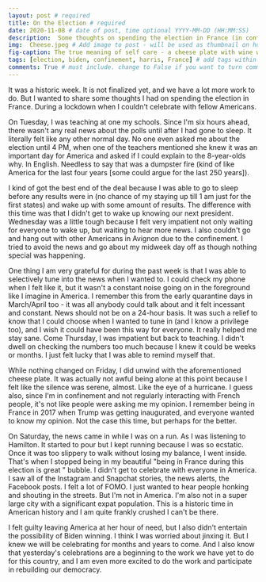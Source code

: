 ```yaml
---
layout: post # required
title: On the Election # required
date: 2020-11-08 # date of post, time optional YYYY-MM-DD (HH:MM:SS)
description:  Some thoughts on spending the election in France (in confinement). # Add post description for homepage - required
img:  Cheese.jpeg # Add image to post - will be used as thumbnail on home and cover image for post (optional) MUST BE IN /img FOLDER.
fig-caption: The true meaning of self care - a cheese plate with wine while doing a face mask and a lit candle. # caption for img (optional)
tags: [election, biden, confinement, harris, France] # add tags within brackets separated by a commma (optional)
comments: True # must include. change to False if you want to turn comments off for a post
---
```


It was a historic week. It is not finalized yet, and we have a lot more work to do. But I wanted to share some thoughts I had on spending the election in France. During a lockdown when I couldn't celebrate with fellow Americans.

On Tuesday, I was teaching at one my schools. Since I'm six hours ahead, there wasn't any real news about the polls until after I had gone to sleep. It literally felt like any other normal day. No one even asked me about the election until 4 PM, when one of the teachers mentioned she knew it was an important day for America and asked if I could explain to the 8-year-olds why. In English. Needless to say that was a dumpster fire (kind of like America for the last four years [some could argue for the last 250 years]).

I kind of got the best end of the deal because I was able to go to sleep before any results were in (no chance of my staying up till 1 am just for the first states) and wake up with some amount of results. The difference with this time was that I didn't get to wake up knowing our next president. Wednesday was a little tough because I felt very impatient not only waiting for everyone to wake up, but waiting to hear more news. I also couldn't go and hang out with other Americans in Avignon due to the confinement. I tried to avoid the news and go about my midweek day off as though nothing special was happening.

One thing I am very grateful for during the past week is that I was able to selectively tune into the news when I wanted to. I could check my phone when I felt like it, but it wasn't a constant noise going on in the foreground like I imagine in America. I remember this from the early quarantine days in March/April too - it was all anybody could talk about and it felt incessant and constant. News should not be on a 24-hour basis. It was such a relief to know that I could choose when I wanted to tune in (and I know a privilege too), and I wish it could have been this way for everyone. It really helped me stay sane. Come Thursday, I was impatient but back to teaching. I didn't dwell on checking the numbers too much because I knew it could be weeks or months. I just felt lucky that I was able to remind myself that.

While nothing changed on Friday, I did unwind with the aforementioned cheese plate. It was actually not awful being alone at this point because I felt like the silence was serene, almost. Like the eye of a hurricane. I guess also, since I'm in confinement and not regularly interacting with French people, it's not like people were asking me my opinion. I remember being in France in 2017 when Trump was getting inaugurated, and everyone wanted to know my opinion. Not the case this time, but perhaps for the better.

On Saturday, the news came in while I was on a run. As I was listening to Hamilton. It started to pour but I kept running because I was so ecstatic. Once it was too slippery to walk without losing my balance, I went inside. That's when I stopped being in my beautiful "being in France during this election is great " bubble. I didn't get to celebrate with everyone in America. I saw all of the Instagram and Snapchat stories, the news alerts, the Facebook posts. I felt a lot of FOMO. I just wanted to hear people honking and shouting in the streets. But I'm not in America. I'm also not in a super large city with a significant expat population. This is a historic time in American history and I am quite frankly crushed I can't be there.

I felt guilty leaving America at her hour of need, but I also didn't entertain the possibility of Biden winning. I think I was worried about jinxing it. But I knew we will be celebrating for months and years to come. And I also know that yesterday's celebrations are a beginning to the work we have yet to do for this country, and I am even more excited to do the work and participate in rebuilding our democracy.

